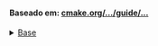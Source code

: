 #### Baseado em: [cmake.org/.../guide/...](https://cmake.org/cmake/help/latest/guide/tutorial/index.html)

<details><summary><a href="https://github.com/duckafire/SmallProjects/tree/main/summaries/cmake/base.md">Base</a></summary>
<ul>
	<li><a href="https://cmake.org/cmake/help/latest/command/add\_executable.html">add\_executable()</a></li>
	<li><a href="https://cmake.org/cmake/help/latest/command/cmake\_minimum\_required.html">cmake\_minimum\_required()</a></li>
	<li><a href="https://cmake.org/cmake/help/latest/command/project.html">project()</a></li>
	<li><a href="https://cmake.org/cmake/help/latest/command/set.html">set()</a></li>
	<li><a href="https://cmake.org/cmake/help/latest/command/unset.html">unset()</a></li>
	<li><a href="https://cmake.org/cmake/help/latest/command/configure\_file.html">configure\_file()</a></li>
	<li><a href="https://cmake.org/cmake/help/latest/command/target\_include\_directories.html">target\_include\_directories()</a></li>
</ul>
</details>

<div style="display:none;">
<details><summary><a href="https://github.com/duckafire/SmallProjects/tree/main/summaries/cmake/.md">item</a></summary>
<ul>
	<li><a href="">sub-item</a></li>
</ul>
</details>
</div>
